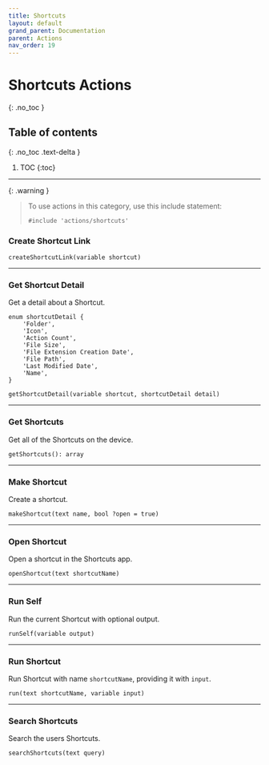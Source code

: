 ```yaml
---
title: Shortcuts
layout: default
grand_parent: Documentation
parent: Actions
nav_order: 19
---
```


# Shortcuts Actions
{: .no_toc }

## Table of contents
{: .no_toc .text-delta }

1. TOC
{:toc}

---

{: .warning }
> To use actions in this category, use this include statement:
>
> ```
> #include 'actions/shortcuts'
> ```

### Create Shortcut Link

```
createShortcutLink(variable shortcut)
```

---

### Get Shortcut Detail

Get a detail about a Shortcut.

```
enum shortcutDetail {
    'Folder',
    'Icon',
    'Action Count',
    'File Size',
    'File Extension Creation Date',
    'File Path',
    'Last Modified Date',
    'Name',
}

getShortcutDetail(variable shortcut, shortcutDetail detail)
```

---

### Get Shortcuts

Get all of the Shortcuts on the device.

```
getShortcuts(): array
```

---

### Make Shortcut

Create a shortcut.

```
makeShortcut(text name, bool ?open = true)
```

---

### Open Shortcut

Open a shortcut in the Shortcuts app.

```
openShortcut(text shortcutName)
```

---

### Run Self

Run the current Shortcut with optional output.

```
runSelf(variable output)
```

---

### Run Shortcut

Run Shortcut with name `shortcutName`, providing it with `input`.

```
run(text shortcutName, variable input)
```

---

### Search Shortcuts

Search the users Shortcuts.

```
searchShortcuts(text query)
```
